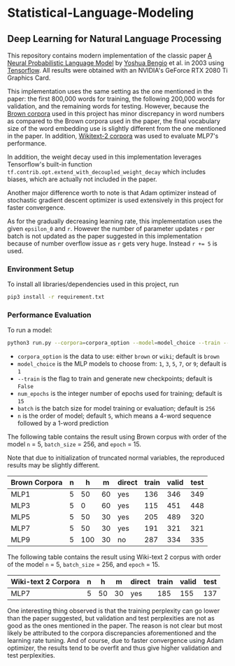 # Statistical-Language-Modeling

## Deep Learning for Natural Language Processing
This repository contains modern implementation of the classic paper [A Neural Probabilistic Language Model](http://www.jmlr.org/papers/volume3/bengio03a/bengio03a.pdf) by [Yoshua Bengio](https://en.wikipedia.org/wiki/Yoshua_Bengio) et al. in 2003 using [Tensorflow](https://www.tensorflow.org/). All results were obtained with an NVIDIA's GeForce RTX 2080 Ti Graphics Card.

This implementation uses the same setting as the one mentioned in the paper: the first 800,000 words for training, the following 200,000 words for validation, and the remaining words for testing. However, because the [Brown corpora](https://en.wikipedia.org/wiki/Brown_Corpus) used in this project has minor discrepancy in word numbers as compared to the Brown corpora used in the paper, the final vocabulary size of the word embedding use is slightly different from the one mentioned in the paper. In addition, [Wikitext-2 corpora](https://blog.einstein.ai/the-wikitext-long-term-dependency-language-modeling-dataset/) was used to evaluate MLP7's performance.

In addition, the weight decay used in this implementation leverages Tensorflow's built-in function `tf.contrib.opt.extend_with_decoupled_weight_decay` which includes biases, which are actually not included in the paper.

Another major difference worth to note is that Adam optimizer instead of stochastic gradient descent optimizer is used extensively in this project for faster convergence.

As for the gradually decreasing learning rate, this implementation uses the given `epsilon_0` and `r`. However the number of parameter updates `r` per batch is not updated as the paper suggested in this implementation because of number overflow issue as `r` gets very huge. Instead `r += 5` is used.

### Environment Setup
To install all libraries/dependencies used in this project, run
```bash
pip3 install -r requirement.txt
```

### Performance Evaluation
To run a model:
```bash
python3 run.py --corpora=corpora_option --model=model_choice --train --epoch=num_epochs --batch=batch_szie --order=n
```
 - `corpora_option` is the data to use: either `brown` or `wiki`; default is `brown`
 - `model_choice`   is the MLP models to choose from: `1`, `3`, `5`, `7`, or `9`; default is `1`
 - `--train`        is the flag to train and generate new checkpoints; default is `False`
 - `num_epochs`     is the integer number of epochs used for training; default is `15`
 - `batch`          is the batch size for model training or evaluation; default is `256`
 - `n`              is the order of model; default `5`, which means a 4-word sequence followed by a 1-word prediction

The following table contains the result using Brown corpus with order of the model `n` = 5, `batch_size` = 256, and `epoch` = 15.

Note that due to initialization of truncated normal variables, the reproduced results may be slightly different.

| Brown Corpora | n | h   | m  | direct | train | valid | test |
|--------------|---|-----|----|--------|-------|-------|------|
| MLP1         | 5 | 50  | 60 | yes    | 136   | 346   | 349  |
| MLP3         | 5 | 0   | 60 | yes    | 115   | 451   | 448  |
| MLP5         | 5 | 50  | 30 | yes    | 205   | 489   | 320  |
| MLP7         | 5 | 50  | 30 | yes    | 191   | 321   | 321  |
| MLP9         | 5 | 100 | 30 | no     | 287   | 334   | 335  |

The following table contains the result using Wiki-text 2 corpus with order of the model `n` = 5, `batch_size` = 256, and `epoch` = 15.

| Wiki-text 2 Corpora | n | h   | m  | direct | train | valid | test |
|--------------|---|-----|----|--------|-------|-------|------|
| MLP7         | 5 | 50  | 30 | yes    | 185 |  155  | 137 |

One interesting thing observed is that the training perplexity can go lower than the paper suggested, but validation and test perplexities are not as good as the ones mentioned in the paper. The reason is not clear but most likely be attributed to the corpora discrepancies aforementioned and the learning rate tuning. And of course, due to faster convergence using Adam optimizer, the results tend to be overfit and thus give higher validation and test perplexities.
